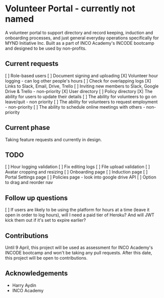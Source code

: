 # Volunteer Portal - currently not named

A volunteer portal to support directory and record keeping, induction and onboarding processes, and just general everyday operations specifically for MYND Initiative Inc. Built as a part of INCO Academy's INCODE bootcamp and designed to be used by non-profits.


## Current requests

[ ] Role-based users
[ ] Document signing and uploading
[X] Volunteer hour logging - can log other people's hours
[ ] Check for overlapping logs
[X] Links to Slack, Email, Drive, Trello
[ ] Inviting new members to Slack, Google Drive & Trello - non-priority
[X] User directory
[ ] Policy directory
[X] The ability for users to update their details
[ ] The ability for volunteers to go on leave/quit - non priority
[ ] The ability for volunteers to request employment - non-priority
[ ] The ability to schedule online meetings with others - non-priority


## Current phase

Taking feature requests and currently in design.

## TODO

[ ] Hour logging validation
[ ] Fix editing logs
[ ] File upload validation
[ ] Avatar cropping and resizing
[ ] Onboarding page
[ ] Induction page
[ ] Portal Settings page
[ ] Policies page - look into google drive API
[ ] Option to drag and reorder nav

## Follow up questions

[ ] If users are likely to be using the platform for hours at a time (leave it open in order to log hours), will I need a paid tier of Heroku? And will JWT kick them out if it's set to expire earlier?


## Contributions

Until 9 April, this project will be used as assessment for INCO Academy's INCODE bootcamp and won't be taking any pull requests. After this date, this project will be open to contributions.


## Acknowledgements

- Harry Aydin
- INCO Academy
